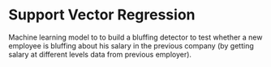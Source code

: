 # Support Vector Regression

Machine learning model to to build a bluffing detector to test whether a new employee is bluffing about his salary in the previous company (by getting salary at different levels data from previous employer).
